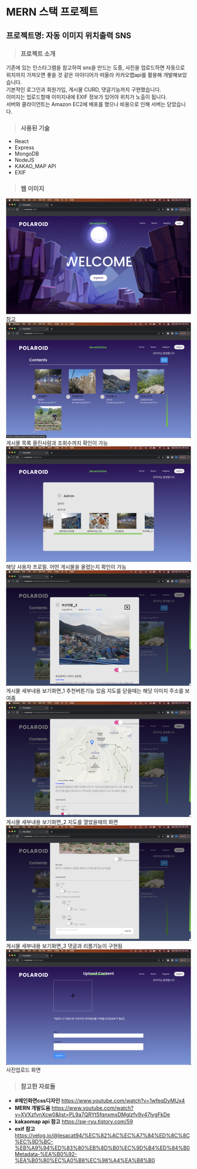 # MERN 스택 프로젝트  
## 프로젝트명: 자동 이미지 위치출력 SNS    
  
> ### 프로젝트 소개  
  기존에 있는 인스타그램을 참고하여 sns을 만드는 도중, 사진을 업로드하면 자동으로 위치까지 가져오면 좋을 것 같은 아이디어가 떠올라 카카오맵api를 활용해 개발해보았습니다.  
  기본적인 로그인과 회원가입, 게시물 CURD, 댓글기능까지 구현했습니다.  
  이미지는 업로드할때 이미지내에 EXIF 정보가 있어야 위치가 노출이 됩니다.  
  서버와 클라이언트는 Amazon EC2에 배포를 했으나 비용으로 인해 서버는 닫았습니다.  

> ### 사용된 기술  
- React  
- Express  
- MongoDB  
- NodeJS  
- KAKAO_MAP API  
- EXIF  

> ### 웹 이미지  
![Image_1](https://github.com/Oldentomato/WebBoard_NodeJs/blob/main/README_imgs/image_1.png)  
[참고](#메인화면css디자인)  
![Image_2](https://github.com/Oldentomato/WebBoard_NodeJs/blob/main/README_imgs/image_2.png )  
게시물 목록 올린사람과 조회수까지 확인이 가능  
![Image_3](https://github.com/Oldentomato/WebBoard_NodeJs/blob/main/README_imgs/image_3.png)  
해당 사용자 프로필. 어떤 게시물을 올렸는지 확인이 가능  
![Image_4](https://github.com/Oldentomato/WebBoard_NodeJs/blob/main/README_imgs/image_4.png )  
게시물 세부내용 보기화면_1 추천버튼기능 있음 지도를 닫을때는 해당 이미지 주소를 보여줌  
![Image_7](https://github.com/Oldentomato/WebBoard_NodeJs/blob/main/README_imgs/image_7.png )  
게시물 세부내용 보기화면_2 지도를 열었을때의 화면  
![Image_6](https://github.com/Oldentomato/WebBoard_NodeJs/blob/main/README_imgs/image_6.png )  
게시물 세부내용 보기화면_3 댓글과 리플기능이 구현됨  
![Image_5](https://github.com/Oldentomato/WebBoard_NodeJs/blob/main/README_imgs/image_5.png )  
사진업로드 화면  

> ### 참고한 자료들  

- **#메인화면css디자인** https://www.youtube.com/watch?v=1wfeqDyMUx4  
- **MERN 개발도움** https://www.youtube.com/watch?v=XVXzfvnXcw0&list=PL9a7QRYt5fqnxmxDMglzfv9v47IygFkDe  
- **kakaomap api 참고** https://sw-ryu.tistory.com/59  
- **exif 참고** https://velog.io/@lesacat94/%EC%82%AC%EC%A7%84%ED%8C%8C%EC%9D%BC-%EB%A9%94%ED%83%80%EB%8D%B0%EC%9D%B4%ED%84%B0Metadata-%EA%B0%92-%EA%B0%80%EC%A0%B8%EC%98%A4%EA%B8%B0

